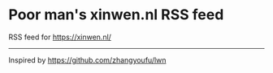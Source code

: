 # Poor man's xinwen.nl RSS feed

RSS feed for https://xinwen.nl/

---
Inspired by https://github.com/zhangyoufu/lwn
